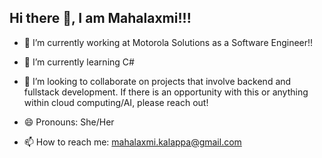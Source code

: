 ## Hi there 👋, I am Mahalaxmi!!!


* 🔭 I’m currently working at Motorola Solutions as a Software Engineer!!

* 🌱 I’m currently learning C#

* 👯 I’m looking to collaborate on projects that involve backend and fullstack development. If there is an opportunity with this or anything within cloud computing/AI, please reach out!

* 😄 Pronouns: She/Her

* 📫 How to reach me: <mahalaxmi.kalappa@gmail.com>
